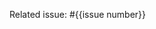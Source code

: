 <!-- 🙇‍♂️ Thank you very much for contributing to VHA ♥ -->

Related issue: #{{issue number}}

<!-- please add any additional comments too -->
